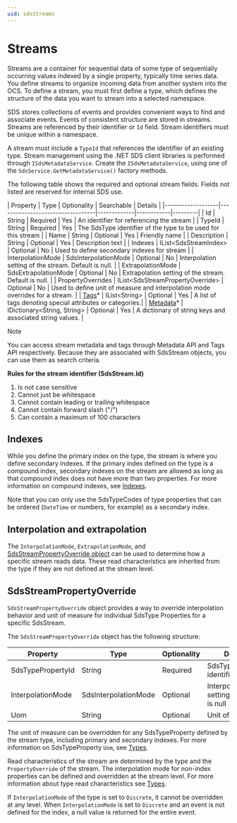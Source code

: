 ```yaml
---
uid: sdsStreams
---
```


# Streams

Streams are a container for sequential data of some type of sequentially occurring values indexed by a single property, typically time series data. You define streams to organize incoming data from another system into the OCS.
To define a stream, you must first define a type, which defines the structure of the data you want to stream into a selected namespace.

SDS stores collections of events and provides convenient ways to find and associate events.
Events of consistent structure are stored in streams. Streams are referenced by their identifier or `Id` field.
Stream identifiers must be unique within a namespace.

A stream must include a `TypeId` that references the identifier of an existing type.
Stream management using the .NET SDS client libraries is performed through `ISdsMetadataService`.
Create the `ISdsMetadataService`, using one of the ``SdsService.GetMetadataService()`` factory methods.

The following table shows the required and optional stream fields. Fields not listed are reserved
for internal SDS use.

<a name="streampropertiestable"></a>
| Property          | Type                             | Optionality | Searchable | Details |
|-------------------|----------------------------------|-------------|------------|---------|
| Id                | String                           | Required    | Yes		  | An identifier for referencing the stream |
| TypeId            | String                           | Required    | Yes		  | The SdsType identifier of the type to be used for this stream |
| Name              | String                           | Optional    | Yes		  | Friendly name |
| Description       | String                           | Optional    | Yes		  | Description text |
| Indexes           | IList\<SdsStreamIndex\>            | Optional    | No		  | Used to define secondary indexes for stream |
| InterpolationMode | SdsInterpolationMode             | Optional    | No		  | Interpolation setting of the stream. Default is null. |
| ExtrapolationMode | SdsExtrapolationMode             | Optional    | No		  | Extrapolation setting of the stream. Default is null. |
| PropertyOverrides | IList\<SdsStreamPropertyOverride\> | Optional    | No		  | Used to define unit of measure and interpolation mode overrides for a stream. |
| [Tags](xref:sds-streams-tags)*		| IList\<String\>					| Optional    | Yes		  | A list of tags denoting special attributes or categories.|
| [Metadata](xref:sds-streams-metadata)*	| IDictionary\<String, String\>	| Optional    | Yes		  | A dictionary of string keys and associated string values.  |

> [!NOTE]
> You can access stream metadata and tags through Metadata API and Tags API respectively.
> Because they are associated with SdsStream objects, you can use them as search criteria.

**Rules for the stream identifier (SdsStream.Id)**
1. Is not case sensitive
2. Cannot just be whitespace
3. Cannot contain leading or trailing whitespace
4. Cannot contain forward slash ("/")
5. Can contain a maximum of 100 characters

## Indexes
While you define the primary index on the type, the stream is where you define secondary indexes.
If the primary index defined on the type is a compound index, secondary indexes on the stream are allowed as long as that compound index does not have more than two properties. For more information on compound indexes, see [Indexes](xref:sdsIndexes#compound-indexes). 
<!-- Secondary indexes apply to a single property. In other words, there are no compound secondary indexes.-->

Note that you can only use the SdsTypeCodes of type properties that can be ordered (``DateTime`` or numbers, for example) as a secondary index.

## Interpolation and extrapolation
The `InterpolationMode`, `ExtrapolationMode`, and [SdsStreamPropertyOverride object](#sdsstreampropertyoverride) can be used to determine how a specific stream reads data.
These read characteristics are inherited from the type if they are not defined at the stream level.


## SdsStreamPropertyOverride
``SdsStreamPropertyOverride`` object provides a way to override interpolation behavior and unit of measure for individual 
SdsType Properties for a specific SdsStream.

The ``SdsStreamPropertyOverride`` object has the following structure:

| Property          | Type                 | Optionality | Details |
|-------------------|----------------------|-------------|---------|
| SdsTypePropertyId | String               | Required    | SdsTypeProperty identifier |
| InterpolationMode | SdsInterpolationMode | Optional    | Interpolation setting. Default is null |
| Uom               | String               | Optional    | Unit of measure |


The unit of measure can be overridden for any SdsTypeProperty defined by the stream type, including primary 
and secondary indexes. For more information on SdsTypeProperty `Uom`, see [Types](xref:sdsTypes#sdstypeproperty). 

Read characteristics of the stream are determined by the type and the `PropertyOverride` of the stream.
The interpolation mode for non-index properties can be defined and overridden at the stream level.
For more information about type read characteristics see [Types](xref:sdsTypes#sdstypeproperty).

If `InterpolationMode` of the type is set to ``Discrete``, it cannot be overridden 
at any level. When `InterpolationMode` is set to ``Discrete`` and an event is not defined for the index,
a null value is returned for the entire event.


